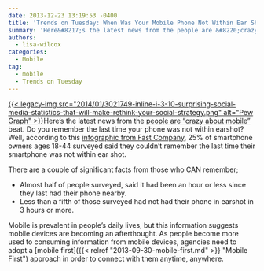 ```yaml
---
date: 2013-12-23 13:19:53 -0400
title: 'Trends on Tuesday: When Was Your Mobile Phone Not Within Ear Shot?'
summary: 'Here&#8217;s the latest news from the people are &#8220;crazy about mobile&#8221; beat. Do you remember the last time your phone was not within earshot? Well, according to this infographic from Fast Company, 25% of smartphone owners ages 18-44 surveyed said they couldn&#8217;t remember the last time their smartphone was not'
authors:
  - lisa-wilcox
categories:
  - Mobile
tag:
  - mobile
  - Trends on Tuesday
---
```


[{{< legacy-img src="2014/01/3021749-inline-i-3-10-surprising-social-media-statistics-that-will-make-rethink-your-social-strategy.png" alt="Pew Graph" >}}](https://s3.amazonaws.com/sitesusa/wp-content/uploads/sites/212/2014/01/3021749-inline-i-3-10-surprising-social-media-statistics-that-will-make-rethink-your-social-strategy.png)Here&#8217;s the latest news from the [people are &#8220;crazy about mobile&#8221;](https://howtomobile.apps.gov/2013/08/13/trends-on-tuesday-people-are-crazy-about-mobile/) beat. Do you remember the last time your phone was not within earshot? Well, according to this [infographic from Fast Company](http://www.fastcompany.com/3021749/work-smart/10-surprising-social-media-statistics-that-will-make-you-rethink-your-social-stra), 25% of smartphone owners ages 18-44 surveyed said they couldn&#8217;t remember the last time their smartphone was not within ear shot.

There are a couple of significant facts from those who CAN remember;

  * Almost half of people surveyed, said it had been an hour or less since they last had their phone nearby.
  * Less than a fifth of those surveyed had not had their phone in earshot in 3 hours or more.

Mobile is prevalent in people&#8217;s daily lives, but this information suggests mobile devices are becoming an afterthought. As people become more used to consuming information from mobile devices, agencies need to adopt a [mobile first]({{< relref "2013-09-30-mobile-first.md" >}} "Mobile First") approach in order to connect with them anytime, anywhere.